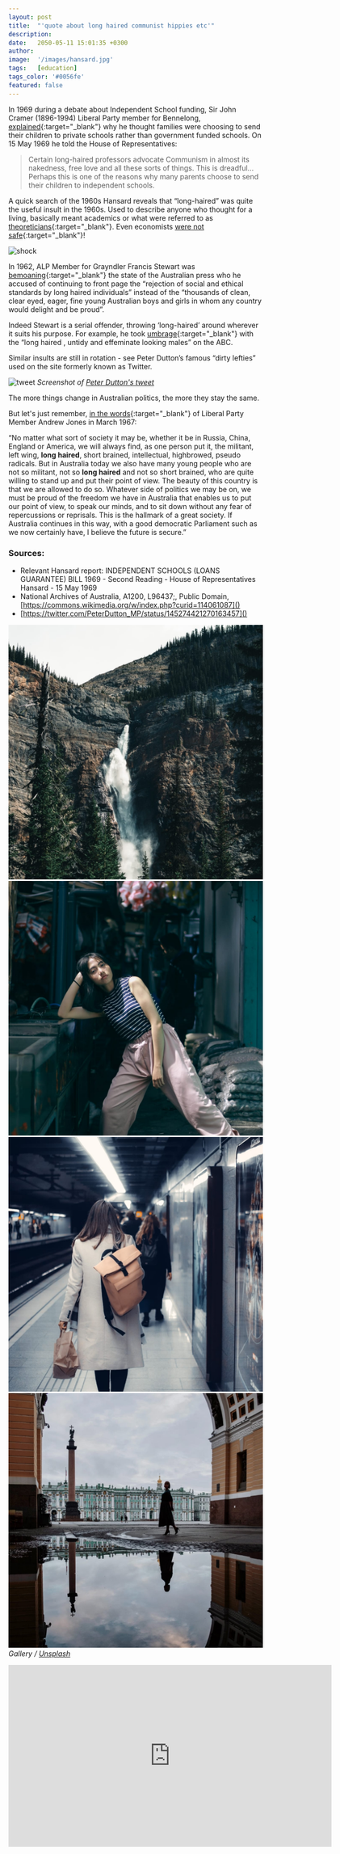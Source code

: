 ```yaml
---
layout: post
title:  "'quote about long haired communist hippies etc'"
description:
date:   2050-05-11 15:01:35 +0300
author: 
image:  '/images/hansard.jpg'
tags:   [education]
tags_color: '#0056fe'
featured: false
---
```

In 1969 during a debate about Independent School funding, Sir John Cramer (1896-1994) Liberal Party member for Bennelong, [explained](https://parlinfo.aph.gov.au/parlInfo/search/display/display.w3p;adv=yes;db=HANSARD80;id=hansard80%2Fhansardr80%2F1969-05-15%2F0096;orderBy=_fragment_number,doc_date-rev;page=0;query=Dataset%3Ahansardr,hansardr80%20Decade%3A%221960s%22%20long-haired;rec=10;resCount=Default){:target="_blank"} why he thought families were choosing to send their children to private schools rather than government funded schools. On 15 May 1969 he told the House of Representatives:

> Certain long-haired professors advocate Communism in almost its nakedness, free love and all these sorts of things. This is dreadful... Perhaps this is one of the reasons why many parents choose to send their children to independent schools.

A quick search of the 1960s Hansard reveals that “long-haired” was quite the useful insult in the 1960s. Used to describe anyone who thought for a living, basically meant academics or what were referred to as [theoreticians](https://parlinfo.aph.gov.au/parlInfo/search/display/display.w3p;adv=yes;orderBy=_fragment_number,doc_date-rev;page=0;query=Dataset%3Ahansardr,hansardr80%20Decade%3A%221960s%22%20long-haired;rec=6;resCount=Default){:target="_blank"}. Even economists [were not safe](https://parlinfo.aph.gov.au/parlInfo/search/display/display.w3p;adv=yes;orderBy=_fragment_number,doc_date-rev;page=0;query=Dataset%3Ahansardr,hansardr80%20Decade%3A%221960s%22%20long-haired;rec=5;resCount=Default){:target="_blank"}!

![shock]({{site.baseurl}}/images/shock.jpg)

In 1962, ALP Member for Grayndler Francis Stewart was [bemoaning](https://parlinfo.aph.gov.au/parlInfo/search/display/display.w3p;adv=yes;orderBy=_fragment_number,doc_date-rev;page=0;query=Dataset%3Ahansardr,hansardr80%20Decade%3A%221960s%22%20long-haired;rec=2;resCount=Default){:target="_blank"} the state of the Australian press who he accused of continuing to front page the “rejection of social and ethical standards by long haired individuals” instead of the “thousands of clean, clear eyed, eager, fine young Australian boys and girls in whom any country would delight and be proud”. 

Indeed Stewart is a serial offender, throwing ‘long-haired’ around wherever it suits his purpose. For example, he took [umbrage](https://parlinfo.aph.gov.au/parlInfo/search/display/display.w3p;adv=yes;orderBy=_fragment_number,doc_date-rev;page=0;query=Dataset%3Ahansardr,hansardr80%20Decade%3A%221960s%22%20long-haired;rec=5;resCount=Default){:target="_blank"} with the “long haired , untidy and effeminate looking males” on the ABC.

Similar insults are still in rotation - see Peter Dutton’s famous “dirty lefties” used on the site formerly known as Twitter.

![tweet]({{site.baseurl}}/images/longhaired-tweet.PNG)
*Screenshot of [Peter Dutton's tweet](https://twitter.com/PeterDutton_MP/status/145274421270163457)*

The more things change in Australian politics, the more they stay the same. 

But let's just remember, [in the words](https://parlinfo.aph.gov.au/parlInfo/search/display/display.w3p;adv=yes;orderBy=_fragment_number,doc_date-rev;page=0;query=Dataset%3Ahansardr,hansardr80%20Decade%3A%221960s%22%20long-haired;rec=3;resCount=Default){:target="_blank"} of  Liberal Party Member Andrew Jones in March 1967:

“No matter what sort of society it may be, whether it be in Russia, China, England or America, we will always find, as one person put it, the militant, left wing, **long haired**, short brained, intellectual, highbrowed, pseudo radicals. But in Australia today we also have many young people who are not so militant, not so **long haired** and not so short brained, who are quite willing to stand up and put their point of view. The beauty of this country is that we are allowed to do so. Whatever side of politics we may be on, we must be proud of the freedom we have in Australia that enables us to put our point of view, to speak our minds, and to sit down without any fear of repercussions or reprisals. This is the hallmark of a great society. If Australia continues in this way, with a good democratic Parliament such as we now certainly have, I believe the future is secure.” 

### Sources:

- Relevant Hansard report: INDEPENDENT SCHOOLS (LOANS GUARANTEE) BILL 1969 - Second Reading - House of Representatives Hansard - 15 May 1969
- National Archives of Australia, A1200, L96437;, Public Domain, [https://commons.wikimedia.org/w/index.php?curid=114061087]()
- [https://twitter.com/PeterDutton_MP/status/145274421270163457]()

<div class="gallery-box">
  <div class="gallery gallery--post">
    <img src="/images/32.jpg" loading="lazy" alt="Mountains">
    <img src="/images/33.jpg" loading="lazy" alt="Woman">
    <img src="/images/34.jpg" loading="lazy" alt="Subway">
    <img src="/images/35.jpg" loading="lazy" alt="City">
  </div>
  <em>Gallery / <a href="https://unsplash.com/" target="_blank">Unsplash</a></em>
</div>

<p><iframe src="https://player.vimeo.com/video/148003889?h=d36b8b4cbb" loading="lazy" width="640" height="360" frameborder="0" allowfullscreen></iframe></p>